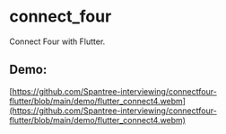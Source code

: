 # connect_four

Connect Four with Flutter.

## Demo:

[https://github.com/Spantree-interviewing/connectfour-flutter/blob/main/demo/flutter_connect4.webm](https://github.com/Spantree-interviewing/connectfour-flutter/blob/main/demo/flutter_connect4.webm)

